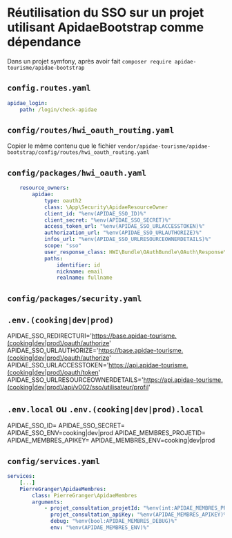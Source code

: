 # Réutilisation du SSO sur un projet utilisant ApidaeBootstrap comme dépendance

Dans un projet symfony, après avoir fait `composer require apidae-tourisme/apidae-bootstrap`

## `config.routes.yaml`
```yml
apidae_login:
    path: /login/check-apidae
```

## `config/routes/hwi_oauth_routing.yaml`
Copier le même contenu que le fichier `vendor/apidae-tourisme/apidae-bootstrap/config/routes/hwi_oauth_routing.yaml`

## `config/packages/hwi_oauth.yaml`
```yml
    resource_owners:
        apidae:
            type: oauth2
            class: \App\Security\ApidaeResourceOwner
            client_id: "%env(APIDAE_SSO_ID)%"
            client_secret: "%env(APIDAE_SSO_SECRET)%"
            access_token_url: "%env(APIDAE_SSO_URLACCESSTOKEN)%"
            authorization_url: "%env(APIDAE_SSO_URLAUTHORIZE)%"
            infos_url: "%env(APIDAE_SSO_URLRESOURCEOWNERDETAILS)%"
            scope: "sso"
            user_response_class: HWI\Bundle\OAuthBundle\OAuth\Response\PathUserResponse
            paths:
                identifier: id
                nickname: email
                realname: fullname
```

## `config/packages/security.yaml`

## `.env.(cooking|dev|prod)`
APIDAE_SSO_REDIRECTURI='https://base.apidae-tourisme.(cooking|dev|prod)/oauth/authorize'
APIDAE_SSO_URLAUTHORIZE='https://base.apidae-tourisme.(cooking|dev|prod)/oauth/authorize'
APIDAE_SSO_URLACCESSTOKEN='https://api.apidae-tourisme.(cooking|dev|prod)/oauth/token'
APIDAE_SSO_URLRESOURCEOWNERDETAILS='https://api.apidae-tourisme.(cooking|dev|prod)/api/v002/sso/utilisateur/profil'

## `.env.local` ou `.env.(cooking|dev|prod).local`
APIDAE_SSO_ID=
APIDAE_SSO_SECRET=
APIDAE_SSO_ENV=cooking|dev|prod
APIDAE_MEMBRES_PROJETID=
APIDAE_MEMBRES_APIKEY=
APIDAE_MEMBRES_ENV=cooking|dev|prod

## `config/services.yaml`
```yml
services:
    [...]
    PierreGranger\ApidaeMembres:
        class: PierreGranger\ApidaeMembres
        arguments:
            - projet_consultation_projetId: "%env(int:APIDAE_MEMBRES_PROJETID)%"
              projet_consultation_apiKey: "%env(APIDAE_MEMBRES_APIKEY)%"
              debug: "%env(bool:APIDAE_MEMBRES_DEBUG)%"
              env: "%env(APIDAE_MEMBRES_ENV)%"
```